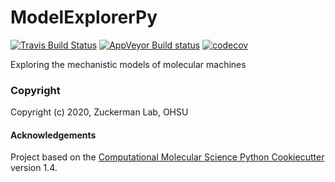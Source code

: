 ModelExplorerPy
==============================
[//]: # (Badges)
[![Travis Build Status](https://travis-ci.com/REPLACE_WITH_OWNER_ACCOUNT/ModelExplorerPy.svg?branch=master)](https://travis-ci.com/REPLACE_WITH_OWNER_ACCOUNT/ModelExplorerPy)
[![AppVeyor Build status](https://ci.appveyor.com/api/projects/status/REPLACE_WITH_APPVEYOR_LINK/branch/master?svg=true)](https://ci.appveyor.com/project/REPLACE_WITH_OWNER_ACCOUNT/ModelExplorerPy/branch/master)
[![codecov](https://codecov.io/gh/REPLACE_WITH_OWNER_ACCOUNT/ModelExplorerPy/branch/master/graph/badge.svg)](https://codecov.io/gh/REPLACE_WITH_OWNER_ACCOUNT/ModelExplorerPy/branch/master)


Exploring the mechanistic models of molecular machines

### Copyright

Copyright (c) 2020, Zuckerman Lab, OHSU


#### Acknowledgements
 
Project based on the 
[Computational Molecular Science Python Cookiecutter](https://github.com/molssi/cookiecutter-cms) version 1.4.
